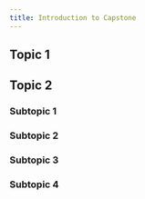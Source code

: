 ```yaml
---
title: Introduction to Capstone
---
```


## Topic 1


## Topic 2


### Subtopic 1


### Subtopic 2


### Subtopic 3

### Subtopic 4